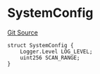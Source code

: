 # SystemConfig
[Git Source](https://github.com/metacontract/mc/blob/d41f04df9ea19494be75c66f344b8104caf03cd2/resources/devkit/api-reference/Flattened.sol)


```solidity
struct SystemConfig {
    Logger.Level LOG_LEVEL;
    uint256 SCAN_RANGE;
}
```

